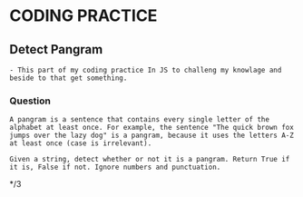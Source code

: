 # CODING PRACTICE
## Detect Pangram
    - This part of my coding practice In JS to challeng my knowlage and beside to that get something.

### Question

    A pangram is a sentence that contains every single letter of the alphabet at least once. For example, the sentence "The quick brown fox jumps over the lazy dog" is a pangram, because it uses the letters A-Z at least once (case is irrelevant).

    Given a string, detect whether or not it is a pangram. Return True if it is, False if not. Ignore numbers and punctuation.

*/3
